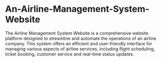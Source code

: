 # An-Airline-Management-System-Website
The Airline Management System Website is a comprehensive website platform designed to streamline and automate the operations of an airline company. This system offers an efficient and user-friendly interface for managing various aspects of airline services, including flight scheduling, ticket booking, customer service and real-time status updates.
